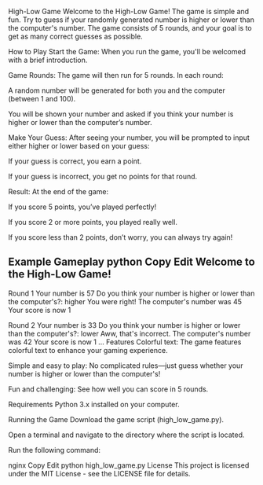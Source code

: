 High-Low Game
Welcome to the High-Low Game! The game is simple and fun. Try to guess if your randomly generated number is higher or lower than the computer's number. The game consists of 5 rounds, and your goal is to get as many correct guesses as possible.

How to Play
Start the Game: When you run the game, you'll be welcomed with a brief introduction.

Game Rounds: The game will then run for 5 rounds. In each round:

A random number will be generated for both you and the computer (between 1 and 100).

You will be shown your number and asked if you think your number is higher or lower than the computer’s number.

Make Your Guess: After seeing your number, you will be prompted to input either higher or lower based on your guess:

If your guess is correct, you earn a point.

If your guess is incorrect, you get no points for that round.

Result: At the end of the game:

If you score 5 points, you’ve played perfectly!

If you score 2 or more points, you played really well.

If you score less than 2 points, don’t worry, you can always try again!

Example Gameplay
python
Copy
Edit
Welcome to the High-Low Game!
--------------------------------
Round 1
Your number is 57
Do you think your number is higher or lower than the computer's?: higher
You were right! The computer's number was 45
Your score is now 1

Round 2
Your number is 33
Do you think your number is higher or lower than the computer's?: lower
Aww, that's incorrect. The computer's number was 42
Your score is now 1
...
Features
Colorful text: The game features colorful text to enhance your gaming experience.

Simple and easy to play: No complicated rules—just guess whether your number is higher or lower than the computer's!

Fun and challenging: See how well you can score in 5 rounds.

Requirements
Python 3.x installed on your computer.

Running the Game
Download the game script (high_low_game.py).

Open a terminal and navigate to the directory where the script is located.

Run the following command:

nginx
Copy
Edit
python high_low_game.py
License
This project is licensed under the MIT License - see the LICENSE file for details.

